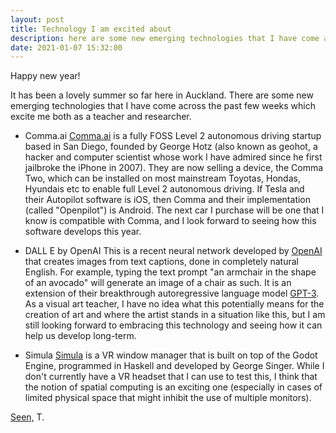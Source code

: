 ```yaml
---
layout: post
title: Technology I am excited about
description: here are some new emerging technologies that I have come across the past few weeks which excite me both as a teacher and researcher
date: 2021-01-07 15:32:00
---
```


Happy new year!

It has been a lovely summer so far here in Auckland.  There are some new emerging technologies that I have come across the past few weeks which excite me both as a teacher and researcher.

<!--more-->

- Comma.ai
[Comma.ai](https://comma.ai) is a fully FOSS Level 2 autonomous driving startup based in San Diego, founded by George Hotz (also known as geohot, a hacker and computer scientist whose work I have admired since he first jailbroke the iPhone in 2007). They are now selling a device, the Comma Two, which can be installed on most mainstream Toyotas, Hondas, Hyundais etc to enable full Level 2 autonomous driving. If Tesla and their Autopilot software is iOS, then Comma and their implementation (called "Openpilot") is Android. The next car I purchase will be one that I know is compatible with Comma, and I look forward to seeing how this software develops this year.

- DALL E by OpenAI
This is a recent neural network developed by [OpenAI](https://openai.com) that creates images from text captions, done in completely natural English. For example, typing the text prompt "an armchair in the shape of an avocado" will generate an image of a chair as such. It is an extension of their breakthrough autoregressive language model [GPT-3](https://arxiv.org/abs/2005.14165). As a visual art teacher, I have no idea what this potentially means for the creation of art and where the artist stands in a situation like this, but I am still looking forward to embracing this technology and seeing how it can help us develop long-term.

- Simula
[Simula](https://github.com/SimulaVR/Simula) is a VR window manager that is built on top of the Godot Engine, programmed in Haskell and developed by George Singer. While I don't currently have a VR headset that I can use to test this, I think that the notion of spatial computing is an exciting one (especially in cases of limited physical space that might inhibit the use of multiple monitors).

[Seen,](https://www.are.na/block/10065820)
T.